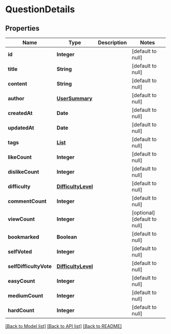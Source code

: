 # QuestionDetails
## Properties

| Name | Type | Description | Notes |
|------------ | ------------- | ------------- | -------------|
| **id** | **Integer** |  | [default to null] |
| **title** | **String** |  | [default to null] |
| **content** | **String** |  | [default to null] |
| **author** | [**UserSummary**](UserSummary.md) |  | [default to null] |
| **createdAt** | **Date** |  | [default to null] |
| **updatedAt** | **Date** |  | [default to null] |
| **tags** | [**List**](TagSummary.md) |  | [default to null] |
| **likeCount** | **Integer** |  | [default to null] |
| **dislikeCount** | **Integer** |  | [default to null] |
| **difficulty** | [**DifficultyLevel**](DifficultyLevel.md) |  | [default to null] |
| **commentCount** | **Integer** |  | [default to null] |
| **viewCount** | **Integer** |  | [optional] [default to null] |
| **bookmarked** | **Boolean** |  | [default to null] |
| **selfVoted** | **Integer** |  | [default to null] |
| **selfDifficultyVote** | [**DifficultyLevel**](DifficultyLevel.md) |  | [default to null] |
| **easyCount** | **Integer** |  | [default to null] |
| **mediumCount** | **Integer** |  | [default to null] |
| **hardCount** | **Integer** |  | [default to null] |

[[Back to Model list]](../README.md#documentation-for-models) [[Back to API list]](../README.md#documentation-for-api-endpoints) [[Back to README]](../README.md)

